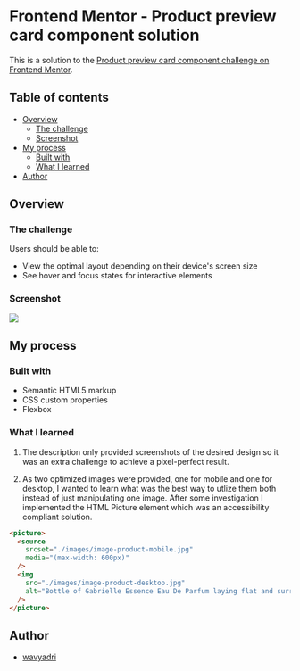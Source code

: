# Frontend Mentor - Product preview card component solution

This is a solution to the [Product preview card component challenge on Frontend Mentor](https://www.frontendmentor.io/challenges/product-preview-card-component-GO7UmttRfa).

## Table of contents

- [Overview](#overview)
  - [The challenge](#the-challenge)
  - [Screenshot](#screenshot)
- [My process](#my-process)
  - [Built with](#built-with)
  - [What I learned](#what-i-learned)
- [Author](#author)

## Overview

### The challenge

Users should be able to:

- View the optimal layout depending on their device's screen size
- See hover and focus states for interactive elements

### Screenshot

![](./screenshot.jpg)

## My process

### Built with

- Semantic HTML5 markup
- CSS custom properties
- Flexbox

### What I learned

1. The description only provided screenshots of the desired design so it was an extra challenge to achieve a pixel-perfect result.

2. As two optimized images were provided, one for mobile and one for desktop, I wanted to learn what was the best way to utlize them both instead of just manipulating one image. After some investigation I implemented the HTML Picture element which was an accessibility compliant solution.

```html
<picture>
  <source
    srcset="./images/image-product-mobile.jpg"
    media="(max-width: 600px)"
  />
  <img
    src="./images/image-product-desktop.jpg"
    alt="Bottle of Gabrielle Essence Eau De Parfum laying flat and surrounded by green leaves"
  />
</picture>
```

## Author

- [wavyadri](https://www.github.com/wavyadri)
